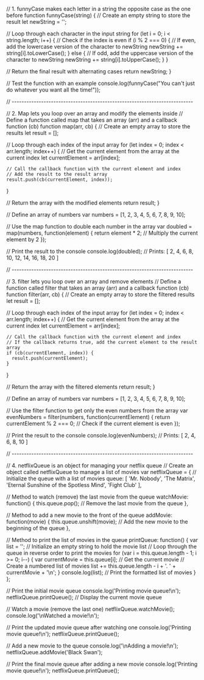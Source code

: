 // 1. funnyCase makes each letter in a string the opposite case as the one before
function funnyCase(string) {
  // Create an empty string to store the result
  let newString = '';
  
  // Loop through each character in the input string
  for (let i = 0; i < string.length; i++) {
    // Check if the index is even
    if (i % 2 === 0) {
      // If even, add the lowercase version of the character to newString
      newString += string[i].toLowerCase();
    } else {
      // If odd, add the uppercase version of the character to newString
      newString += string[i].toUpperCase();
    }
  }
  
  // Return the final result with alternating cases
  return newString;
}

// Test the function with an example
console.log(funnyCase("You can't just do whatever you want all the time!"));

// --------------------------------------------------------------------------

// 2. Map lets you loop over an array and modify the elements inside
// Define a function called map that takes an array (arr) and a callback function (cb)
function map(arr, cb) {
  // Create an empty array to store the results
  let result = [];

  // Loop through each index of the input array
  for (let index = 0; index < arr.length; index++) {
    // Get the current element from the array at the current index
    let currentElement = arr[index];

    // Call the callback function with the current element and index
    // Add the result to the result array
    result.push(cb(currentElement, index));
  }

  // Return the array with the modified elements
  return result;
}

// Define an array of numbers
var numbers = [1, 2, 3, 4, 5, 6, 7, 8, 9, 10];

// Use the map function to double each number in the array
var doubled = map(numbers, function(element) {
  return element * 2; // Multiply the current element by 2
});

// Print the result to the console
console.log(doubled); // Prints: [ 2, 4, 6, 8, 10, 12, 14, 16, 18, 20 ]

// --------------------------------------------------------------------------

// 3. filter lets you loop over an array and remove elements
// Define a function called filter that takes an array (arr) and a callback function (cb)
function filter(arr, cb) {
  // Create an empty array to store the filtered results
  let result = [];

  // Loop through each index of the input array
  for (let index = 0; index < arr.length; index++) {
    // Get the current element from the array at the current index
    let currentElement = arr[index];

    // Call the callback function with the current element and index
    // If the callback returns true, add the current element to the result array
    if (cb(currentElement, index)) {
      result.push(currentElement);
    }
  }

  // Return the array with the filtered elements
  return result;
}

// Define an array of numbers
var numbers = [1, 2, 3, 4, 5, 6, 7, 8, 9, 10];

// Use the filter function to get only the even numbers from the array
var evenNumbers = filter(numbers, function(currentElement) {
  return currentElement % 2 === 0; // Check if the current element is even
});

// Print the result to the console
console.log(evenNumbers); // Prints: [ 2, 4, 6, 8, 10 ]

// --------------------------------------------------------------------------

// 4. netflixQueue is an object for managing your netflix queue
// Create an object called netflixQueue to manage a list of movies
var netflixQueue = {
  // Initialize the queue with a list of movies
  queue: [
    'Mr. Nobody',
    'The Matrix',
    'Eternal Sunshine of the Spotless Mind',
    'Fight Club'
  ],
  
  // Method to watch (remove) the last movie from the queue
  watchMovie: function() {
    this.queue.pop(); // Remove the last movie from the queue
  },

  // Method to add a new movie to the front of the queue
  addMovie: function(movie) {
    this.queue.unshift(movie); // Add the new movie to the beginning of the queue
  },

  // Method to print the list of movies in the queue
  printQueue: function() {
    var list = ''; // Initialize an empty string to hold the movie list
    // Loop through the queue in reverse order to print the movies
    for (var i = this.queue.length - 1; i >= 0; i--) {
      var currentMovie = this.queue[i]; // Get the current movie
      // Create a numbered list of movies
      list += this.queue.length - i + '. ' + currentMovie + '\n';
    }
    console.log(list); // Print the formatted list of movies
  }
};

// Print the initial movie queue
console.log('Printing movie queue!\n');
netflixQueue.printQueue(); // Display the current movie queue

// Watch a movie (remove the last one)
netflixQueue.watchMovie();
console.log('\nWatched a movie!\n');

// Print the updated movie queue after watching one
console.log('Printing movie queue!\n');
netflixQueue.printQueue(); 

// Add a new movie to the queue
console.log('\nAdding a movie!\n');
netflixQueue.addMovie('Black Swan');

// Print the final movie queue after adding a new movie
console.log('Printing movie queue!\n');
netflixQueue.printQueue();